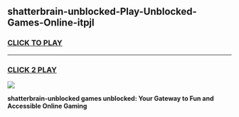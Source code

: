 
## shatterbrain-unblocked-Play-Unblocked-Games-Online-itpjl
<h3>
<a href="https://premium76.site?title=shatterbrain-unblocked&ref=25A">CLICK TO PLAY</a></h3>
<hr>

<h3>
<a href="https://premium76.site?title=shatterbrain-unblocked&ref=25A">CLICK 2 PLAY</a>
  
</h3>

<a href="https://premium76.site?title=shatterbrain-unblocked&ref=25A"><img src="https://clearcache.store/games.png"></a>


**shatterbrain-unblocked games unblocked: Your Gateway to Fun and Accessible Online Gaming**

